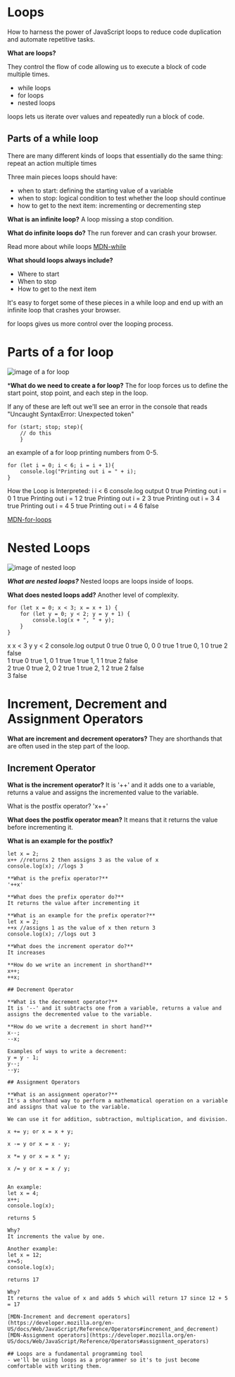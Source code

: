 # Loops

How to harness the power of JavaScript loops to reduce code duplication and automate repetitive tasks.

**What are loops?**

They control the flow of code allowing us to execute a block of code multiple times.

- while loops
- for loops
- nested loops

loops lets us iterate over values and repeatedly run a block of code.

## Parts of a while loop
<!-- image of a for loop -->
There are many different kinds of loops that essentially do the same thing: repeat an action multiple times

Three main pieces loops should have:
- when to start: defining the starting value of a variable 
- when to stop: logical condition to test whether the loop should continue
- how to get to the next item: incrementing or decrementing step

**What is an infinite loop?**
A loop missing a stop condition.

**What do infinite loops do?**
The run forever and can crash your browser.

Read more about while loops [MDN-while](https://developer.mozilla.org/en-US/docs/Web/JavaScript/Reference/Statements/while)


**What should loops always include?**
- Where to start
- When to stop
- How to get to the next item

It's easy to forget some of these pieces in a while loop and end up with an infinite loop that crashes your browser.

for loops gives us more control over the looping process. 

# Parts of a for loop
<!-- image of for loop -->
<img src="for-loop.png" alt="image of a for loop">

***What do we need to create a for loop?**
The for loop forces us to define the start point, stop point, and each step in the loop. 

If any of these are left out we'll see an error in the console that reads "Uncaught SyntaxError: Unexpected token"

```
for (start; stop; step){
    // do this
    }
```

an example of a for loop printing numbers from 0-5. 

```
for (let i = 0; i < 6; i = i + 1){
    console.log("Printing out i = " + i);
}
```
How the Loop is Interpreted:
i	    i < 6	    console.log output
0	    true	    Printing out i = 0
1	    true	    Printing out i = 1
2	    true	    Printing out i = 2
3	    true	    Printing out i = 3
4	    true	    Printing out i = 4
5	    true	    Printing out i = 4
6	    false	

[MDN-for-loops](https://developer.mozilla.org/en-US/docs/Web/JavaScript/Reference/Statements/for)

# Nested Loops
<!-- nested loops image -->
<img src="nested-loop" alt="image of nested loop">

***What are nested loops?***
Nested loops are loops inside of loops.

**What does nested loops add?**
Another level of complexity.

```
for (let x = 0; x < 3; x = x + 1) {
    for (let y = 0; y < 2; y = y + 1) {
        console.log(x + ", " + y);
    }
}
```

x	x < 3	y	y < 2	console.log output
0	true	0	true	    0, 0
0	true	1	true	    0, 1
0	true	2	false	
1	true	0	true	    1, 0
1	true	1	true	    1, 1
1	true	2	false	
2	true	0	true	    2, 0
2	true	1	true	    2, 1
2	true	2	false	
3	false		


# Increment, Decrement and Assignment Operators

**What are increment and decrement operators?**
They are shorthands that are often used in the step part of the loop.

## Increment Operator
**What is the increment operator?**
It is '++' and it adds one to a variable, returns a value and assigns the incremented value to the variable.

What is the postfix operator?
'x++'

**What does the postfix operator mean?**
It means that it returns the value before incrementing it.

**What is an example for the postfix?**
```
let x = 2;
x++ //returns 2 then assigns 3 as the value of x
console.log(x); //logs 3

**What is the prefix operator?**
'++x'

**What does the prefix operator do?**
It returns the value after incrementing it

**What is an example for the prefix operator?**
let x = 2;
++x //assigns 1 as the value of x then return 3
console.log(x); //logs out 3

**What does the increment operator do?**
It increases 

**How do we write an increment in shorthand?**
x++; 
++x; 

## Decrement Operator

**What is the decrement operator?**
It is '--' and it subtracts one from a variable, returns a value and assigns the decremented value to the variable. 

**How do we write a decrement in short hand?**
x--;
--x; 

Examples of ways to write a decrement:
y = y - 1;
y--;
--y;

## Assignment Operators

**What is an assignment operator?**
It's a shorthand way to perform a mathematical operation on a variable and assigns that value to the variable. 

We can use it for addition, subtraction, multiplication, and division. 

x += y; or x = x + y;

x -= y or x = x - y;

x *= y or x = x * y;

x /= y or x = x / y;


An example:
let x = 4;
x++;
console.log(x);

returns 5 

Why?
It increments the value by one. 

Another example:
let x = 12;
x+=5;
console.log(x);

returns 17

Why?
It returns the value of x and adds 5 which will return 17 since 12 + 5 = 17

[MDN-Increment and decrement operators](https://developer.mozilla.org/en-US/docs/Web/JavaScript/Reference/Operators#increment_and_decrement)
[MDN-Assignment operators](https://developer.mozilla.org/en-US/docs/Web/JavaScript/Reference/Operators#assignment_operators)

## Loops are a fundamental programming tool
- we'll be using loops as a programmer so it's to just become comfortable with writing them.
